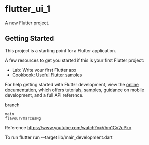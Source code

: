 # flutter_ui_1

A new Flutter project.

## Getting Started

This project is a starting point for a Flutter application.

A few resources to get you started if this is your first Flutter project:

- [Lab: Write your first Flutter app](https://docs.flutter.dev/get-started/codelab)
- [Cookbook: Useful Flutter samples](https://docs.flutter.dev/cookbook)

For help getting started with Flutter development, view the
[online documentation](https://docs.flutter.dev/), which offers tutorials,
samples, guidance on mobile development, and a full API reference.

branch

    main 
    flavour/marcusNg
        

Reference
https://www.youtube.com/watch?v=Vhm1Cv2uPko


To run 
    flutter run --target lib/main_development.dart
    